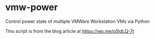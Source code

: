 # vmw-power
Control power state of multiple VMWare Workstation VMs via Python

This script is from the blog article at https://wp.me/p5IdLQ-7t
